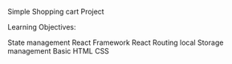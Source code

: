 Simple Shopping cart Project

Learning Objectives:

State management
React Framework
React Routing
local Storage management
Basic HTML CSS
